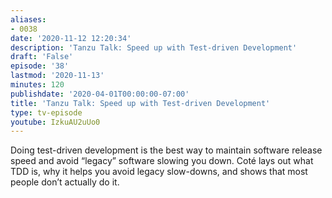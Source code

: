 ```yaml
---
aliases:
- 0038
date: '2020-11-12 12:20:34'
description: 'Tanzu Talk: Speed up with Test-driven Development'
draft: 'False'
episode: '38'
lastmod: '2020-11-13'
minutes: 120
publishdate: '2020-04-01T00:00:00-07:00'
title: 'Tanzu Talk: Speed up with Test-driven Development'
type: tv-episode
youtube: IzkuAU2uUo0
---
```


Doing test-driven development is the best way to maintain software release speed and avoid “legacy” software slowing you down. Coté lays out what TDD is, why it helps you avoid legacy slow-downs, and shows that most people don’t actually do it.